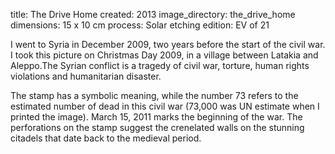 title: The Drive Home 
created: 2013
image_directory: the_drive_home
dimensions: 15 x 10 cm
process: Solar etching
edition: EV of 21

I went to Syria in December 2009, two years before the start of the civil war. I took this picture on Christmas Day 2009, in a village between Latakia and Aleppo.The Syrian conflict is a tragedy of civil war, torture, human rights violations and humanitarian disaster.

The stamp has a symbolic meaning, while the number 73 refers to the estimated number of dead in this civil war (73,000 was UN estimate when I printed the image). March 15, 2011 marks the beginning of the war. The perforations on the stamp suggest the crenelated walls on the stunning citadels that date back to the medieval period.
